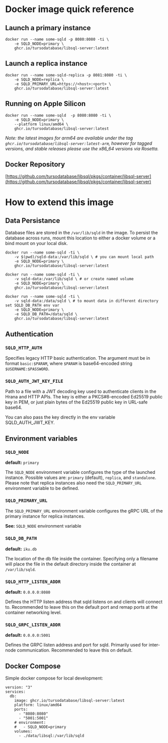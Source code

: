 # Docker image quick reference

## Launch a primary instance

```
docker run --name some-sqld -p 8080:8080 -ti \
    -e SQLD_NODE=primary \
    ghcr.io/tursodatabase/libsql-server:latest
```

## Launch a replica instance

```
docker run --name some-sqld-replica -p 8081:8080 -ti \
    -e SQLD_NODE=replica \
    -e SQLD_PRIMARY_URL=https://<host>:<port> \
    ghcr.io/tursodatabase/libsql-server:latest
````

## Running on Apple Silicon

```
docker run --name some-sqld  -p 8080:8080 -ti \
    -e SQLD_NODE=primary \
    --platform linux/amd64 \
    ghcr.io/tursodatabase/libsql-server:latest
```

_Note: the latest images for arm64 are available under the tag
`ghcr.io/tursodatabase/libsql-server:latest-arm`, however for tagged versions,
and stable releases please use the x86_64 versions via Rosetta._

## Docker Repository

[https://github.com/tursodatabase/libsql/pkgs/container/libsql-server](https://github.com/tursodatabase/libsql/pkgs/container/libsql-server)

# How to extend this image

## Data Persistance

Database files are stored in the `/var/lib/sqld` in the image. To persist the 
database across runs, mount this location to either a docker volume or a bind 
mount on your local disk.

```
docker run --name some-sqld -ti \
    -v $(pwd)/sqld-data:/var/lib/sqld \ # you can mount local path
    -e SQLD_NODE=primary \
    ghcr.io/tursodatabase/libsql-server:latest

docker run --name some-sqld -ti \
    -v sqld-data:/var/lib/sqld \ # or create named volume
    -e SQLD_NODE=primary \
    ghcr.io/tursodatabase/libsql-server:latest

docker run --name some-sqld -ti \
    -v sqld-data:/data/sqld \ # to mount data in different directory set SQLD_DB_PATH env var
    -e SQLD_NODE=primary \
    -e SQLD_DB_PATH=/data/sqld \
    ghcr.io/tursodatabase/libsql-server:latest
```

## Authentication

### `SQLD_HTTP_AUTH`

Specifies legacy HTTP basic authentication. The argument must be in format `basic:$PARAM`,
where `$PARAM` is base64-encoded string `$USERNAME:$PASSWORD`.

### `SQLD_AUTH_JWT_KEY_FILE`

Path to a file with a JWT decoding key used to authenticate clients in the Hrana and HTTP
APIs. The key is either a PKCS#8-encoded Ed25519 public key in PEM, or just plain bytes of
the Ed25519 public key in URL-safe base64.

You can also pass the key directly in the env variable SQLD_AUTH_JWT_KEY.

## Environment variables

### `SQLD_NODE`

**default:** `primary`

The `SQLD_NODE` environment variable configures the type of the launched
instance. Possible values are: `primary` (default), `replica`, and `standalone`.
Please note that replica instances also need the `SQLD_PRIMARY_URL` environment
variable to be defined.

### `SQLD_PRIMARY_URL`

The `SQLD_PRIMARY_URL` environment variable configures the gRPC URL of the primary instance for replica instances.

**See:** `SQLD_NODE` environment variable

### `SQLD_DB_PATH`

**default:** `iku.db`

The location of the db file inside the container. Specifying only a filename
will place the file in the default directory inside the container at
`/var/lib/sqld`.

### `SQLD_HTTP_LISTEN_ADDR`

**default:** `0.0.0.0:8080`

Defines the HTTP listen address that sqld listens on and clients will connect
to. Recommended to leave this on the default port and remap ports at the
container networking level.

### `SQLD_GRPC_LISTEN_ADDR`

**default:** `0.0.0.0:5001`

Defines the GRPC listen address and port for sqld. Primarily used for
inter-node communication. Recommended to leave this on default.

## Docker Compose

Simple docker compose for local development:

```
version: "3"
services:
  db:
    image: ghcr.io/tursodatabase/libsql-server:latest
    platform: linux/amd64
    ports:
      - "8080:8080"
      - "5001:5001"
    # environment:
    #   - SQLD_NODE=primary
    volumes:
      - ./data/libsql:/var/lib/sqld
```
